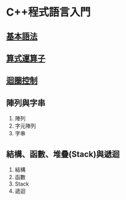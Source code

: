 # C++程式語言入門

## [基本語法](ji-ben-fa/)

## [算式運算子](suan-shi-suan-zi/)

## [迴圈控制](quan-kong-zhi/)

## 陣列與字串

1. 陣列
2. 字元陣列
3. 字串

## 結構、函數、堆疊\(Stack\)與遞迴

1. 結構
2. 函數
3. Stack
4. 遞迴

